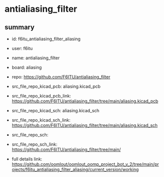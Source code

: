 # antialiasing_filter
 
## summary 
* id: f6itu_antialiasing_filter_aliasing
* user: f6itu
* name: antialiasing_filter
* board: aliasing
* repo: https://github.com/F6ITU/antialiasing_filter
* src_file_repo_kicad_pcb: aliasing.kicad_pcb
* src_file_repo_kicad_pcb_link: https://github.com/F6ITU/antialiasing_filter/tree/main/aliasing.kicad_pcb
* src_file_repo_kicad_sch: aliasing.kicad_sch
* src_file_repo_kicad_sch_link: https://github.com/F6ITU/antialiasing_filter/tree/main/aliasing.kicad_sch

* src_file_repo_sch: 
* src_file_repo_sch_link: https://github.com/F6ITU/antialiasing_filter/tree/main/
* full details link: https://github.com/oomlout/oomlout_oomp_project_bot_v_2/tree/main/projects/f6itu_antialiasing_filter_aliasing/current_version/working  






